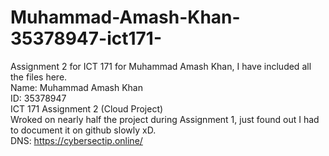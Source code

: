 # Muhammad-Amash-Khan-35378947-ict171-
Assignment 2 for ICT 171 for Muhammad Amash Khan, I have included all the files here.<br>
Name: Muhammad Amash Khan<br>
ID: 35378947<br>
ICT 171 Assignment 2 (Cloud Project)<br>
Wroked on nearly half the project during Assignment 1, just found out I had to document it on github slowly xD.<br>
DNS: https://cybersectip.online/
